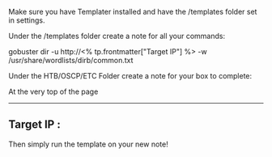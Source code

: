 Make sure you have Templater installed and have the /templates folder set in settings.


Under the /templates folder create a note for all your commands:

gobuster dir -u http://<% tp.frontmatter["Target IP"] %> -w /usr/share/wordlists/dirb/common.txt

Under the HTB/OSCP/ETC Folder create a note for your box to complete:

At the very top of the page

---
Target IP :
---

Then simply run the template on your new note!
